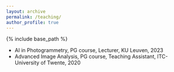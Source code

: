 ```yaml
---
layout: archive
permalink: /teaching/
author_profile: true
---
```


{% include base_path %}


* AI in Photogrammetry, PG course, Lecturer, KU Leuven, 2023
* Advanced Image Analysis, PG course, Teaching Assistant, ITC-University of Twente, 2020
